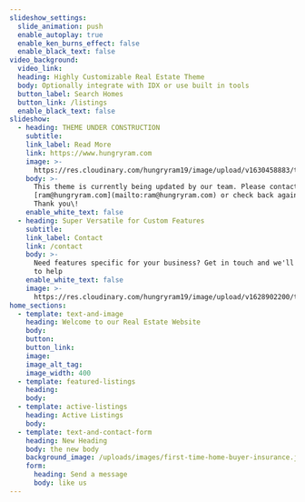 ```yaml
---
slideshow_settings:
  slide_animation: push
  enable_autoplay: true
  enable_ken_burns_effect: false
  enable_black_text: false
video_background:
  video_link:
  heading: Highly Customizable Real Estate Theme
  body: Optionally integrate with IDX or use built in tools
  button_label: Search Homes
  button_link: /listings
  enable_black_text: false
slideshow:
  - heading: THEME UNDER CONSTRUCTION
    subtitle:
    link_label: Read More
    link: https://www.hungryram.com
    image: >-
      https://res.cloudinary.com/hungryram19/image/upload/v1630458883/templates/realestate2/shutterstock_12168997453_dgp9fa.jpg
    body: >-
      This theme is currently being updated by our team. Please contact
      [ram@hungryram.com](mailto:ram@hungryram.com) or check back again later.
      Thank you\!
    enable_white_text: false
  - heading: Super Versatile for Custom Features
    subtitle:
    link_label: Contact
    link: /contact
    body: >-
      Need features specific for your business? Get in touch and we'll be happy
      to help
    enable_white_text: false
    image: >-
      https://res.cloudinary.com/hungryram19/image/upload/v1628902200/templates/realestate2/bathroom-bg3_onhi8u.jpg
home_sections:
  - template: text-and-image
    heading: Welcome to our Real Estate Website
    body:
    button:
    button_link:
    image:
    image_alt_tag:
    image_width: 400
  - template: featured-listings
    heading:
    body:
  - template: active-listings
    heading: Active Listings
    body:
  - template: text-and-contact-form
    heading: New Heading
    body: the new body
    background_image: /uploads/images/first-time-home-buyer-insurance.jpg
    form:
      heading: Send a message
      body: like us
---
```


